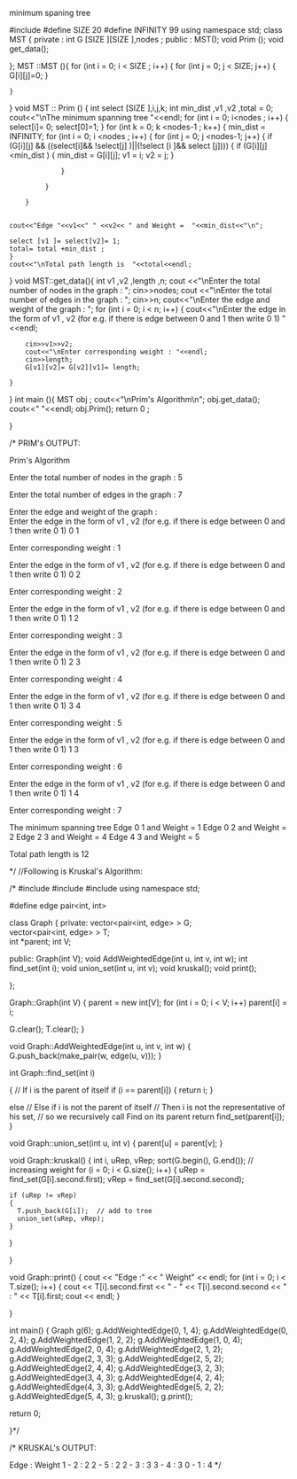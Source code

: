 minimum spaning tree


#include<iostream>
#define SIZE 20
#define INFINITY 99
using namespace std;
class MST {
    private :
    int G [SIZE ][SIZE ],nodes ;
    public :
    MST();
    void Prim ();
    void get_data();


};
MST ::MST (){
    for (int  i = 0; i < SIZE ; i++)
    {
        for (int  j = 0; j < SIZE; j++)
        {
            G[i][j]=0;
        }
        
    }
    
}
void MST :: Prim ()
{
    int select [SIZE ],i,j,k;
    int min_dist ,v1 ,v2 ,total = 0;
    cout<<"\nThe minimum spanning tree "<<endl;
    for (int i = 0; i<nodes ; i++)
    {
        select[i]= 0;
        select[0]=1;
    }
    for (int k = 0; k <nodes-1 ; k++)
    {
        min_dist = INFINITY;
        for (int  i = 0; i <nodes ; i++)
        {
             for (int j = 0; j <nodes-1; j++)
             {
                 if (G[i][j] && ((select[i]&& !select[j] )||(!select [i ]&& select [j])))
                 {
                     if (G[i][j]<min_dist )
                     {
                         min_dist = G[i][j];
                         v1 = i;
                         v2 = j;
                     }
                     
                 }
                 
             }
             
        }
        
    
    cout<<"Edge "<<v1<<" " <<v2<< " and Weight =  "<<min_dist<<"\n";

    select [v1 ]= select[v2]= 1;
    total= total +min_dist ;
    }
    cout<<"\nTotal path length is  "<<total<<endl;



    
}
void MST::get_data(){
    int v1 ,v2 ,length ,n;
    cout <<"\nEnter the total number of nodes in the graph :  ";
    cin>>nodes;
    cout <<"\nEnter the total number of edges in the graph :  ";
    cin>>n;
    cout<<"\nEnter the edge and weight of the graph :  ";
    for (int  i = 0; i < n; i++)
    {
        cout<<"\nEnter the edge in the form of v1 , v2 (for e.g. if there is edge between 0 and 1 then write 0 1) "<<endl;

        cin>>v1>>v2;
        cout<<"\nEnter corresponding weight : "<<endl;
        cin>>length;
        G[v1][v2]= G[v2][v1]= length;

    }
    
}
int main (){
    MST obj ;
    cout<<"\nPrim's Algorithm\n";
    obj.get_data();
    cout<<" "<<endl;
    obj.Prim();
    return 0 ;
    
}

/*
PRIM's OUTPUT:
 

Prim's Algorithm

Enter the total number of nodes in the graph :  5

Enter the total number of edges in the graph :  7

Enter the edge and weight of the graph :  
Enter the edge in the form of v1 , v2 (for e.g. if there is edge between 0 and 1 then write 0 1) 
0 1

Enter corresponding weight : 
1

Enter the edge in the form of v1 , v2 (for e.g. if there is edge between 0 and 1 then write 0 1) 
0 2

Enter corresponding weight : 
2

Enter the edge in the form of v1 , v2 (for e.g. if there is edge between 0 and 1 then write 0 1) 
1 2

Enter corresponding weight : 
3

Enter the edge in the form of v1 , v2 (for e.g. if there is edge between 0 and 1 then write 0 1) 
2 3

Enter corresponding weight : 
4

Enter the edge in the form of v1 , v2 (for e.g. if there is edge between 0 and 1 then write 0 1) 
3 4

Enter corresponding weight : 
5

Enter the edge in the form of v1 , v2 (for e.g. if there is edge between 0 and 1 then write 0 1) 
1 3

Enter corresponding weight : 
6

Enter the edge in the form of v1 , v2 (for e.g. if there is edge between 0 and 1 then write 0 1) 
1 4

Enter corresponding weight : 
7
 

The minimum spanning tree 
Edge 0 1 and Weight =  1
Edge 0 2 and Weight =  2
Edge 2 3 and Weight =  4
Edge 4 3 and Weight =  5

Total path length is  12

*/
//Following is Kruskal's Algorithm:

/*
#include <iostream>
#include <algorithm>
#include <vector>
using namespace std;

#define edge pair<int, int>

class Graph 
{
   private:
  vector<pair<int, edge> > G;  
  vector<pair<int, edge> > T;  
  int *parent;
  int V; 
  
   public:
  Graph(int V);
  void AddWeightedEdge(int u, int v, int w);
  int find_set(int i);
  void union_set(int u, int v);
  void kruskal();
  void print();
  
};


Graph::Graph(int V) 
{
  parent = new int[V];
  for (int i = 0; i < V; i++)
    parent[i] = i;

  G.clear();
  T.clear();
}


void Graph::AddWeightedEdge(int u, int v, int w) 
{
  G.push_back(make_pair(w, edge(u, v)));
}


int Graph::find_set(int i) 

{
  // If i is the parent of itself
  if (i == parent[i])
  {
    return i;
  }
  
  else
    // Else if i is not the parent of itself
    // Then i is not the representative of his set,
    // so we recursively call Find on its parent
    return find_set(parent[i]);
}


void Graph::union_set(int u, int v) 
{
  parent[u] = parent[v];
}


void Graph::kruskal() 
{
  int i, uRep, vRep;
  sort(G.begin(), G.end());  // increasing weight
  for (i = 0; i < G.size(); i++) 
  {
    uRep = find_set(G[i].second.first);
    vRep = find_set(G[i].second.second);
    
    if (uRep != vRep) 
    {
      T.push_back(G[i]);  // add to tree
      union_set(uRep, vRep);
    }
    
  }
  
}


void Graph::print() 
{
  cout << "Edge :"
     << " Weight" << endl;
  for (int i = 0; i < T.size(); i++) 
  {
    cout << T[i].second.first << " - " << T[i].second.second << " : "
       << T[i].first;
    cout << endl;
  }
  
}


int main() 
{
  Graph g(6);
  g.AddWeightedEdge(0, 1, 4);
  g.AddWeightedEdge(0, 2, 4);
  g.AddWeightedEdge(1, 2, 2);
  g.AddWeightedEdge(1, 0, 4);
  g.AddWeightedEdge(2, 0, 4);
  g.AddWeightedEdge(2, 1, 2);
  g.AddWeightedEdge(2, 3, 3);
  g.AddWeightedEdge(2, 5, 2);
  g.AddWeightedEdge(2, 4, 4);
  g.AddWeightedEdge(3, 2, 3);
  g.AddWeightedEdge(3, 4, 3);
  g.AddWeightedEdge(4, 2, 4);
  g.AddWeightedEdge(4, 3, 3);
  g.AddWeightedEdge(5, 2, 2);
  g.AddWeightedEdge(5, 4, 3);
  g.kruskal();
  g.print();
  
  return 0;
  
}*/

/*
KRUSKAL's OUTPUT:

Edge : Weight
1 - 2 : 2
2 - 5 : 2
2 - 3 : 3
3 - 4 : 3
0 - 1 : 4
*/
